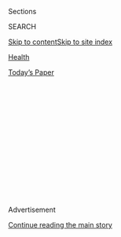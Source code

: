<div id="app">

<div>

<div>

<div>

<div class="NYTAppHideMasthead css-1q2w90k e1suatyy0">

<div class="section css-ui9rw0 e1suatyy2">

<div class="css-eph4ug er09x8g0">

<div class="css-6n7j50">

</div>

<span class="css-1dv1kvn">Sections</span>

<div class="css-10488qs">

<span class="css-1dv1kvn">SEARCH</span>

</div>

[Skip to content](#site-content)[Skip to site
index](#site-index)

</div>

<div id="masthead-section-label" class="css-1wr3we4 eaxe0e00">

[Health](https://www.nytimes3xbfgragh.onion/section/health)

</div>

<div class="css-10698na e1huz5gh0">

</div>

</div>

<div id="masthead-bar-one" class="section hasLinks css-15hmgas e1csuq9d3">

<div class="css-uqyvli e1csuq9d0">

</div>

<div class="css-1uqjmks e1csuq9d1">

</div>

<div class="css-9e9ivx">

[](https://myaccount.nytimes3xbfgragh.onion/auth/login?response_type=cookie&client_id=vi)

</div>

<div class="css-1bvtpon e1csuq9d2">

[Today’s
Paper](https://www.nytimes3xbfgragh.onion/section/todayspaper)

</div>

</div>

</div>

</div>

<div data-aria-hidden="false">

<div id="site-content" data-role="main">

<div>

<div class="css-1aor85t" style="opacity:0.000000001;z-index:-1;visibility:hidden">

<div class="css-1hqnpie">

<div class="css-epjblv">

<span class="css-17xtcya">[Health](/section/health)</span><span class="css-x15j1o">|</span><span class="css-fwqvlz">Drug
Giants Create Fund to Bolster Struggling Antibiotic
Start-Ups</span>

</div>

<div class="css-k008qs">

<div class="css-1iwv8en">

<span class="css-18z7m18"></span>

<div>

</div>

</div>

<span class="css-1n6z4y">https://nyti.ms/2ZTm8kv</span>

<div class="css-1705lsu">

<div class="css-4xjgmj">

<div class="css-4skfbu" data-role="toolbar" data-aria-label="Social Media Share buttons, Save button, and Comments Panel with current comment count" data-testid="share-tools">

  - 
  - 
  - 
  - 
    
    <div class="css-6n7j50">
    
    </div>

  - 
  - 

</div>

</div>

</div>

</div>

</div>

</div>

<div class="css-13pd83m">

</div>

<div id="top-wrapper" class="css-1sy8kpn">

<div id="top-slug" class="css-l9onyx">

Advertisement

</div>

[Continue reading the main
story](#after-top)

<div class="ad top-wrapper" style="text-align:center;height:100%;display:block;min-height:250px">

<div id="top" class="place-ad" data-position="top" data-size-key="top">

</div>

</div>

<div id="after-top">

</div>

</div>

<div>

<div id="sponsor-wrapper" class="css-1hyfx7x">

<div id="sponsor-slug" class="css-19vbshk">

Supported by

</div>

[Continue reading the main
story](#after-sponsor)

<div id="sponsor" class="ad sponsor-wrapper" style="text-align:center;height:100%;display:block">

</div>

<div id="after-sponsor">

</div>

</div>

<div class="css-186x18t">

</div>

<div class="css-1vkm6nb ehdk2mb0">

# Drug Giants Create Fund to Bolster Struggling Antibiotic Start-Ups

</div>

New medicines are desperately needed to treat a growing number of
drug-resistant infections, but many companies developing the drugs are
short on cash and investments.

<div class="css-79elbk" data-testid="photoviewer-wrapper">

<div class="css-z3e15g" data-testid="photoviewer-wrapper-hidden">

</div>

<div class="css-1a48zt4 ehw59r15" data-testid="photoviewer-children">

![<span class="css-16f3y1r e13ogyst0" data-aria-hidden="true">A newly
created $1 billion fund aims to boost development of antibiotics to
fight the growing number of drug resistant
infections.</span><span class="css-cnj6d5 e1z0qqy90" itemprop="copyrightHolder"><span class="css-1ly73wi e1tej78p0">Credit...</span><span><span>Romain
Lafabregue/Agence France-Presse — Getty
Images</span></span></span>](https://static01.graylady3jvrrxbe.onion/images/2020/07/10/science/09antibiotics-print/merlin_152334294_d66d1aea-43f3-476d-a43e-d1cbe05dcb21-articleLarge.jpg?quality=75&auto=webp&disable=upscale)

</div>

</div>

<div class="css-18e8msd">

<div class="css-vp77d3 epjyd6m0">

<div class="css-1baulvz">

By [<span class="css-1baulvz last-byline" itemprop="name">Andrew
Jacobs</span>](https://www.nytimes3xbfgragh.onion/by/andrew-jacobs)

</div>

</div>

  - 
    
    <div class="css-ld3wwf e16638kd2">
    
    July 9,
    2020
    
    </div>

  - 
    
    <div class="css-4xjgmj">
    
    <div class="css-d8bdto" data-role="toolbar" data-aria-label="Social Media Share buttons, Save button, and Comments Panel with current comment count" data-testid="share-tools">
    
      - 
      - 
      - 
      - 
        
        <div class="css-6n7j50">
        
        </div>
    
      - 
      - 
    
    </div>
    
    </div>

</div>

</div>

<div class="section meteredContent css-1r7ky0e" name="articleBody" itemprop="articleBody">

<div class="css-1fanzo5 StoryBodyCompanionColumn">

<div class="css-53u6y8">

Twenty of the world’s largest pharmaceutical companies on Thursday
announced the creation of a $1 billion fund to buoy financially strapped
biotech start-ups that are developing new antibiotics to treat the
[mounting
number](https://www.nytimes3xbfgragh.onion/2019/04/06/health/drug-resistant-candida-auris.html)
of [drug-resistant
infections](https://www.nytimes3xbfgragh.onion/2020/01/17/health/antibiotics-resistance-new-drugs.html)
responsible for hundreds of thousands of deaths each year.

The fund, created in partnership with the World Health Organization and
financed by drug behemoths that include Roche, Merck, and Johnson &
Johnson, will offer a short-term but desperately needed lifeline for
some of the three dozen small antibiotic companies, many of them based
in the United States, that have been struggling to draw investment amid
a collapsing antibiotics industry.

Over the past year, three [American antibiotic
start-ups](https://www.nytimes3xbfgragh.onion/2019/12/25/health/antibiotics-new-resistance.html)
with promising drugs have gone bankrupt, and many of the remaining
companies are quickly running out of cash.

The new [AMR Action Fund](https://amractionfund.com/) will make
investments in roughly two dozen companies that have already identified
a promising drug with the goal of bringing two to four novel antibiotics
to the market within a decade, according to the International Federation
of Pharmaceutical Manufacturers and Associations, an industry trade
group that is administering the fund.

</div>

</div>

<div class="css-1fanzo5 StoryBodyCompanionColumn">

<div class="css-53u6y8">

Recipients will be chosen by an advisory panel made up of drug company
executives, scientists and other experts in the field. The companies
will also provide free expertise to biotech companies with promising
drugs as they navigate the clinical and regulatory hurdles needed to
bring an antimicrobial compound from laboratory to market.

“Antibiotics are the mortar that holds the entire health care system
together,” said David A. Ricks, the chief executive of Eli Lilly, who
helped spearhead the effort. “We make drugs for diabetes, cancer and
immunological conditions, but you couldn’t treat any of them without
effective antibiotics.”

In an interview, Mr. Ricks said he was well aware of the irony that Eli
Lilly and many of the other companies contributing to the fund were once
the giants of antibiotic development but have long since abandoned the
field because of their inability to earn money on the drugs. “We know
firsthand how broken the system is,” he said.

[The
crisis](https://www.nytimes3xbfgragh.onion/2019/04/06/health/drug-resistant-candida-auris.html)
stems from the peculiar economics and biochemical quirks of drugs that
kill bacteria and fungi. The more often antimicrobial drugs are used,
the more likely they are to lose their efficacy as pathogens survive and
mutate. Efforts to promote antibiotic stewardship mean that new drugs
are used as a last resort, limiting the ability of companies to earn
back the billions of dollars it can take to create a new product.

“It’s been a really tough time for companies doing antibiotic discovery
despite the tremendous unmet need,” said Zachary Zimmerman, the chief
executive of [Forge Therapeutics](https://forgetherapeutics.com/), a San
Diego company that has several new drugs in the pipeline. He said the
fund would provide critical help for companies that have already spent
millions identifying an innovative compound but lack the money to carry
out the costly clinical trials needed to gain regulatory approval. “A
fund like this can really help us get through that valley of death,” Mr.
Zimmerman said.

</div>

</div>

<div class="css-1fanzo5 StoryBodyCompanionColumn">

<div class="css-53u6y8">

The collapse of the antibiotic market has dramatically reduced the
number of promising drugs. Between 1980 and 2009, the Food and Drug
Administration approved 61 new antibiotics for systemic use; over the
past decade that number has shrunk to 15, and a third of the companies
behind those medicines have since gone belly
up.<span class="css-8l6xbc evw5hdy0"> </span>Those backing the fund
acknowledge that the effort is largely a stopgap measure. Industry
executives and public health experts say that fixing the broken
marketplace for antibiotics would require sweeping government
intervention to create financial incentives for drug companies,
including policy changes that would increase reimbursements for
lifesaving drugs kept under lock and key and used only when existing
therapies fail. Legislation that would address the problem has not
gained traction in recent years.

Drug-resistant infections kill 700,000 people a year across the globe,
[according to the United
Nations](https://www.nytimes3xbfgragh.onion/2019/04/29/health/un-drug-resistance-antibiotics.html),
which has warned that the death toll could rise to 10 million by 2050
without concerted action.

Dr. Peter Beyer, a senior adviser at the W.H.O. who led the effort to
create the new fund, said the threat of antimicrobial resistance rivaled
that of the coronavirus pandemic, but it was a slow-rolling crisis that
could feel abstract to political leaders focused on the next election
cycle.

“Hopefully this fund can bridge the gap until politicians realize the
urgency of antimicrobial resistance,” he said.

Everly Macario, a public health expert at the University of Chicago
Medicine who focuses on antimicrobial resistance, understands how
abstract the threat can feel. In 2004, her 18-month- old son, Simon,
died from a drug-resistant staph infection within 24 hours of arriving
at a hospital emergency room with breathing difficulties.

“People think drug-resistant infections are something that affects other
people,” she said. “But one day, all of us, both young and old, will
need an antibiotic. A world in which antibiotics no longer work is
something that should terrify everyone.”

***\[*[*Like the Science Times page on
Facebook.*](http://on.fb.me/1paTQ1h)** ****** *| Sign up for the*
**[*Science Times newsletter.*](http://nyti.ms/1MbHaRU)*\]***

</div>

</div>

</div>

<div>

</div>

<div>

</div>

<div>

</div>

<div>

<div id="bottom-wrapper" class="css-1ede5it">

<div id="bottom-slug" class="css-l9onyx">

Advertisement

</div>

[Continue reading the main
story](#after-bottom)

<div id="bottom" class="ad bottom-wrapper" style="text-align:center;height:100%;display:block;min-height:90px">

</div>

<div id="after-bottom">

</div>

</div>

</div>

</div>

</div>

## Site Index

<div>

</div>

## Site Information Navigation

  - [© <span>2020</span> <span>The New York Times
    Company</span>](https://help.nytimes3xbfgragh.onion/hc/en-us/articles/115014792127-Copyright-notice)

<!-- end list -->

  - [NYTCo](https://www.nytco.com/)
  - [Contact
    Us](https://help.nytimes3xbfgragh.onion/hc/en-us/articles/115015385887-Contact-Us)
  - [Work with us](https://www.nytco.com/careers/)
  - [Advertise](https://nytmediakit.com/)
  - [T Brand Studio](http://www.tbrandstudio.com/)
  - [Your Ad
    Choices](https://www.nytimes3xbfgragh.onion/privacy/cookie-policy#how-do-i-manage-trackers)
  - [Privacy](https://www.nytimes3xbfgragh.onion/privacy)
  - [Terms of
    Service](https://help.nytimes3xbfgragh.onion/hc/en-us/articles/115014893428-Terms-of-service)
  - [Terms of
    Sale](https://help.nytimes3xbfgragh.onion/hc/en-us/articles/115014893968-Terms-of-sale)
  - [Site
    Map](https://spiderbites.nytimes3xbfgragh.onion)
  - [Help](https://help.nytimes3xbfgragh.onion/hc/en-us)
  - [Subscriptions](https://www.nytimes3xbfgragh.onion/subscription?campaignId=37WXW)

</div>

</div>

</div>

</div>
